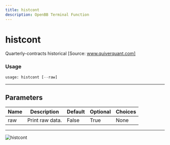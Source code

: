 ```yaml
---
title: histcont
description: OpenBB Terminal Function
---
```


# histcont

Quarterly-contracts historical [Source: www.quiverquant.com]
### Usage 
```python
usage: histcont [--raw]
```
---
## Parameters
| Name | Description | Default | Optional | Choices |
| ---- | ----------- | ------- | -------- | ------- |
| raw | Print raw data. | False | True | None |
---
![histcont](https://user-images.githubusercontent.com/46355364/154263545-a210b65d-5dac-45df-b378-692563a5c950.png)


